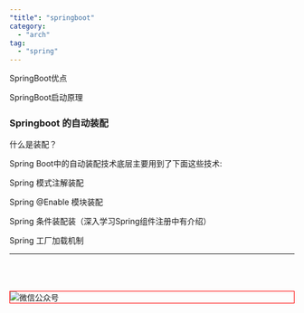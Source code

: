 ```yaml
---
"title": "springboot"
category:
  - "arch"
tag:
  - "spring"
---
```


SpringBoot优点

SpringBoot启动原理

### Springboot 的自动装配

什么是装配？

Spring Boot中的自动装配技术底层主要用到了下面这些技术:

Spring 模式注解装配

Spring @Enable 模块装配

Spring 条件装配装（深入学习Spring组件注册中有介绍）

Spring 工厂加载机制

---
<br /><br /><br />
<img style="border:1px red solid; display:block; margin:0 auto;" :src="withBase('/qrcode.jpg')" alt="微信公众号" />
